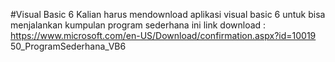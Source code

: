 #Visual Basic 6
Kalian harus mendownload aplikasi visual basic 6 untuk bisa menjalankan kumpulan program sederhana ini
link download : https://www.microsoft.com/en-US/Download/confirmation.aspx?id=10019
50_ProgramSederhana_VB6
